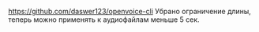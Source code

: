 https://github.com/daswer123/openvoice-cli
Убрано ограничение длины, теперь можно применять к аудиофайлам меньше 5 сек.

